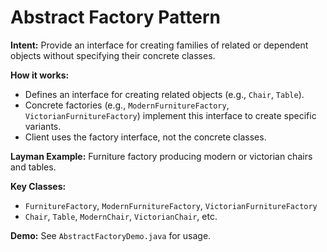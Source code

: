 # Abstract Factory Pattern

**Intent:** Provide an interface for creating families of related or dependent objects without specifying their concrete classes.

**How it works:**
- Defines an interface for creating related objects (e.g., `Chair`, `Table`).
- Concrete factories (e.g., `ModernFurnitureFactory`, `VictorianFurnitureFactory`) implement this interface to create specific variants.
- Client uses the factory interface, not the concrete classes.

**Layman Example:** Furniture factory producing modern or victorian chairs and tables.

**Key Classes:**
- `FurnitureFactory`, `ModernFurnitureFactory`, `VictorianFurnitureFactory`
- `Chair`, `Table`, `ModernChair`, `VictorianChair`, etc.

**Demo:** See `AbstractFactoryDemo.java` for usage.
